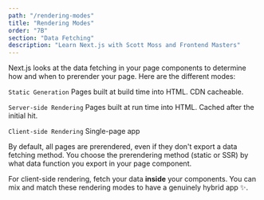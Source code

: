 ```yaml
---
path: "/rendering-modes"
title: "Rendering Modes"
order: "7B"
section: "Data Fetching"
description: "Learn Next.js with Scott Moss and Frontend Masters"
---
```


Next.js looks at the data fetching in your page components to determine how and when to prerender your page. Here are the different modes:

`Static Generation`
Pages built at build time into HTML. CDN cacheable.

`Server-side Rendering`
Pages built at run time into HTML. Cached after
the initial hit.

`Client-side Rendering`
Single-page app

By default, all pages are prerendered, even if they don't export a data fetching method. You choose the prerendering method (static or SSR) by what data function you export in your page component.

For client-side rendering, fetch your data **inside** your components. You can mix and match these rendering modes to have a genuinely hybrid app ✨.
